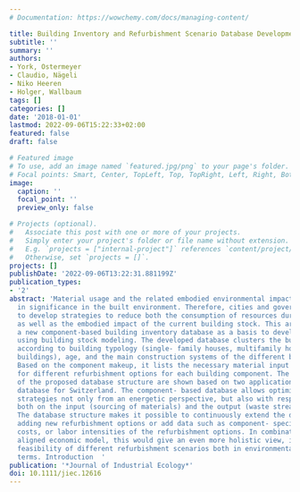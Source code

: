 ```yaml
---
# Documentation: https://wowchemy.com/docs/managing-content/

title: Building Inventory and Refurbishment Scenario Database Development for Switzerland
subtitle: ''
summary: ''
authors:
- York, Ostermeyer
- Claudio, Nägeli
- Niko Heeren
- Holger, Wallbaum
tags: []
categories: []
date: '2018-01-01'
lastmod: 2022-09-06T15:22:33+02:00
featured: false
draft: false

# Featured image
# To use, add an image named `featured.jpg/png` to your page's folder.
# Focal points: Smart, Center, TopLeft, Top, TopRight, Left, Right, BottomLeft, Bottom, BottomRight.
image:
  caption: ''
  focal_point: ''
  preview_only: false

# Projects (optional).
#   Associate this post with one or more of your projects.
#   Simply enter your project's folder or file name without extension.
#   E.g. `projects = ["internal-project"]` references `content/project/deep-learning/index.md`.
#   Otherwise, set `projects = []`.
projects: []
publishDate: '2022-09-06T13:22:31.881199Z'
publication_types:
- '2'
abstract: 'Material usage and the related embodied environmental impact have grown
  in significance in the built environment. Therefore, cities and governments need
  to develop strategies to reduce both the consumption of resources during usage phase
  as well as the embodied impact of the current building stock. This article proposes
  a new component-based building inventory database as a basis to develop such strategies
  using building stock modeling. The developed database clusters the building stock
  according to building typology (single- family houses, multifamily houses, and office
  buildings), age, and the main construction systems of the different building components.
  Based on the component makeup, it lists the necessary material input and waste output
  for different refurbishment options for each building component. The advantages
  of the proposed database structure are shown based on two applications for the developed
  database for Switzerland. The component- based database allows optimization of refurbishment
  strategies not only from an energetic perspective, but also with respect to materials,
  both on the input (sourcing of materials) and the output (waste streams) level.
  The database structure makes it possible to continuously extend the data set by
  adding new refurbishment options or add data such as component- specific lifetimes,
  costs, or labor intensities of the refurbishment options. In combination with an
  aligned economic model, this would give an even more holistic view, impact, and
  feasibility of different refurbishment scenarios both in environmental and economic
  terms. Introduction  '
publication: '*Journal of Industrial Ecology*'
doi: 10.1111/jiec.12616
---
```

